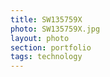 ```yaml
--- 
title: SW135759X 
photo: SW135759X.jpg 
layout: photo 
section: portfolio 
tags: technology 
---  
```

  
